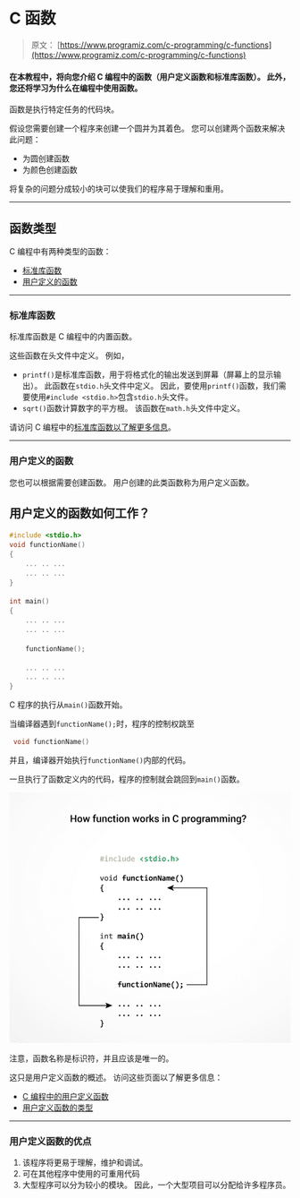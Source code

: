 # C 函数

> 原文： [https://www.programiz.com/c-programming/c-functions](https://www.programiz.com/c-programming/c-functions)

#### 在本教程中，将向您介绍 C 编程中的函数（用户定义函数和标准库函数）。 此外，您还将学习为什么在编程中使用函数。

函数是执行特定任务的代码块。

假设您需要创建一个程序来创建一个圆并为其着色。 您可以创建两个函数来解决此问题：

*   为圆创建函数
*   为颜色创建函数

将复杂的问题分成较小的块可以使我们的程序易于理解和重用。

* * *

## 函数类型

C 编程中有两种类型的函数：

*   [标准库函数](/c-programming/library-function "C Library Functions")
*   [用户定义的函数](/c-programming/c-user-defined-functions "C user-defined functions")

* * *

### 标准库函数

标准库函数是 C 编程中的内置函数。

这些函数在头文件中定义。 例如，

*   `printf()`是标准库函数，用于将格式化的输出发送到屏幕（屏幕上的显示输出）。 此函数在`stdio.h`头文件中定义。
    因此，要使用`printf()`函数，我们需要使用`#include <stdio.h>`包含`stdio.h`头文件。
*   `sqrt()`函数计算数字的平方根。 该函数在`math.h`头文件中定义。

请访问 C 编程中的[标准库函数以了解更多信息](/c-programming/library-function "C Library Functions")。

* * *

### 用户定义的函数

您也可以根据需要创建函数。 用户创建的此类函数称为用户定义函数。

## 用户定义的函数如何工作？

```c
#include <stdio.h>
void functionName()
{
    ... .. ...
    ... .. ...
}

int main()
{
    ... .. ...
    ... .. ...

    functionName();

    ... .. ...
    ... .. ...
}

```

C 程序的执行从`main()`函数开始。

当编译器遇到`functionName();`时，程序的控制权跳至

```c
 void functionName()
```

并且，编译器开始执行`functionName()`内部的代码。

一旦执行了函数定义内的代码，程序的控制就会跳回到`main()`函数。

![How function works in C programming?](img/88268513488eb415588e8d665812cc62.png)

注意，函数名称是标识符，并且应该是唯一的。

这只是用户定义函数的概述。 访问这些页面以了解更多信息：

*   [C 编程中的用户定义函数](/c-programming/c-user-defined-functions "C user-defined Functions")
*   [用户定义函数的类型](/c-programming/types-user-defined-functions "User-defined Function Types")

* * *

### 用户定义函数的优点

1.  该程序将更易于理解，维护和调试。
2.  可在其他程序中使用的可重用代码
3.  大型程序可以分为较小的模块。 因此，一个大型项目可以分配给许多程序员。